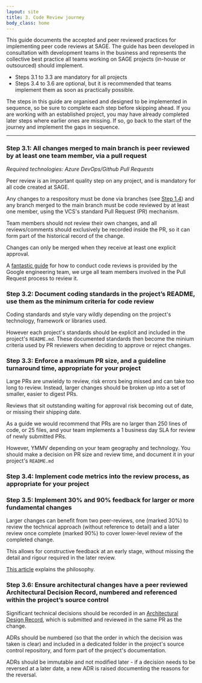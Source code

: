 ```yaml
---
layout: site
title: 3. Code Review journey 
body_class: home
---
```


This guide documents the accepted and peer reviewed practices for implementing peer code reviews at SAGE. The guide has been developed in consultation with development teams in the business and represents the collective best practice all teams working on SAGE projects (in-house or outsourced) should implement.  

* Steps 3.1 to 3.3 are mandatory for all projects  
* Steps 3.4 to 3.6 are optional, but it is recommended that teams implement them as soon as practically possible.  

The steps in this guide are organised and designed to be implemented in sequence, so be sure to complete each step before skipping ahead. If you are working with an established project, you may have already completed later steps where earlier ones are missing. If so, go back to the start of the journey and implement the gaps in sequence. 

 
---

### Step 3.1: All changes merged to main branch is peer reviewed by at least one team member, via a pull request 

*Required technologies: Azure DevOps/Github Pull Requests*

Peer review is an important quality step on any project, and is mandatory for all code created at SAGE.

Any changes to a respository must be done via branches (see [Step 1.4](source-control.html)) and any branch merged to the main branch must be code reviewed by at least one member, using the VCS's standard Pull Request (PR) mechanism.

Team members should not review their own changes, and all reviews/comments should exclusively be recorded inside the PR, so it can form part of the historical record of the change.

Changes can only be merged when they receive at least one explicit approval.

A [fantastic guide](https://google.github.io/eng-practices/review/) for how to conduct code reviews is provided by the Google engineering team, we urge all team members involved in the Pull Request process to review it.



### Step 3.2: Document coding standards in the project’s README, use them as the minimum criteria for code review 

Coding standards and style vary wildly depending on the project's technology, framework or libraries used. 

However each project's standards should be explicit and included in the project's `README.md`. These documented standards then become the minium criteria used by PR reviewers when deciding to approve or reject changes.

 

### Step 3.3: Enforce a maximum PR size, and a guideline turnaround time, appropriate for your project 

Large PRs are unwieldy to review, risk errors being missed and can take too long to review. Instead, larger changes should be broken up into a set of smaller, easier to digest PRs.

Reviews that sit outstanding waiting for approval risk becoming out of date, or missing their shipping date.

As a guide we would recommend that PRs are no larger than 250 lines of code, or 25 files, and your team implements a 1 business day SLA for review of newly submitted PRs.

However, YMMV depending on your team geography and technology. You should make a decision on PR size and review time, and document it in your project's `README.md`
 

### Step 3.4: Implement code metrics into the review process, as appropriate for your project 


 

### Step 3.5: Implement 30% and 90% feedback for larger or more fundamental changes 

Larger changes can benefit from two peer-reviews, one (marked 30%) to review the technical approach (without reference to detail) and a later review once complete (marked 90%) to cover lower-level review of the completed change.

This allows for constructive feedback at an early stage, without missing the detail and rigour required in the later review. 

[This article](https://blog.sandglaz.com/30-percent-feedback-rule/) explains the philosophy.
 


### Step 3.6: Ensure architectural changes have a peer reviewed Architectural Decision Record, numbered and referenced within the project’s source control 
 
Significant technical decisions should be recorded in an [Architectural Design Record](https://adr.github.io/), which is submitted and reviewed in the same PR as the change.

ADRs should be numbered (so that the order in which the decision was taken is clear) and included in a dedicated folder in the project's source control repository, and form part of the project's documentation.

ADRs should be immutable and not modified later - if a decision needs to be reversed at a later date, a new ADR is raised documenting the reasons for the reversal.

